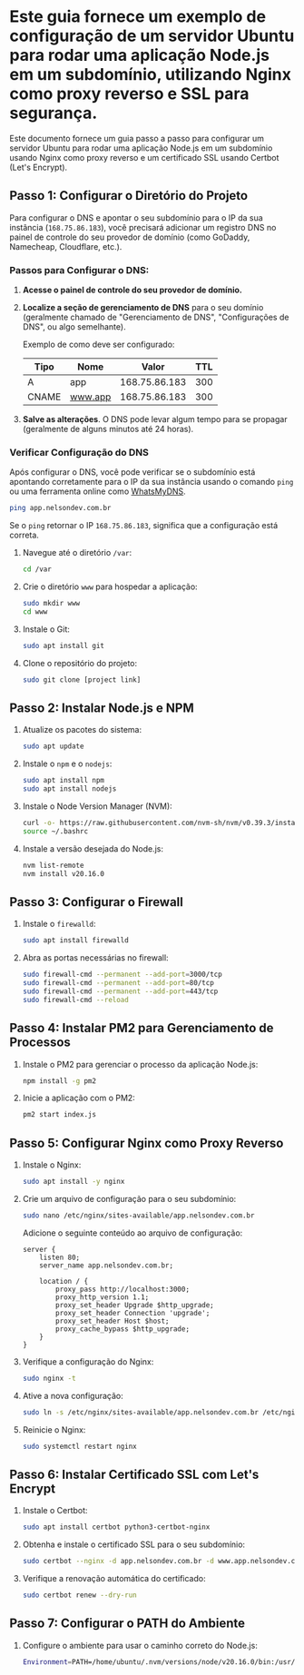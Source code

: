 # Este guia fornece um exemplo de configuração de um servidor Ubuntu para rodar uma aplicação Node.js em um subdomínio, utilizando Nginx como proxy reverso e SSL para segurança.

Este documento fornece um guia passo a passo para configurar um servidor Ubuntu para rodar uma aplicação Node.js em um subdomínio usando Nginx como proxy reverso e um certificado SSL usando Certbot (Let's Encrypt).

## Passo 1: Configurar o Diretório do Projeto

Para configurar o DNS e apontar o seu subdomínio para o IP da sua instância (`168.75.86.183`), você precisará adicionar um registro DNS no painel de controle do seu provedor de domínio (como GoDaddy, Namecheap, Cloudflare, etc.).

### Passos para Configurar o DNS:

1. **Acesse o painel de controle do seu provedor de domínio.**
   
2. **Localize a seção de gerenciamento de DNS** para o seu domínio (geralmente chamado de "Gerenciamento de DNS", "Configurações de DNS", ou algo semelhante).

   Exemplo de como deve ser configurado:
   
   | Tipo | Nome | Valor         | TTL  |
   |------|------|---------------|------|
   | A    | app  | 168.75.86.183 | 300  |
   | CNAME    | www.app  | 168.75.86.183 | 300  |

5. **Salve as alterações**. O DNS pode levar algum tempo para se propagar (geralmente de alguns minutos até 24 horas).

### Verificar Configuração do DNS

Após configurar o DNS, você pode verificar se o subdomínio está apontando corretamente para o IP da sua instância usando o comando `ping` ou uma ferramenta online como [WhatsMyDNS](https://www.whatsmydns.net/).

```bash
ping app.nelsondev.com.br
```

Se o `ping` retornar o IP `168.75.86.183`, significa que a configuração está correta.

1. Navegue até o diretório `/var`:
   ```bash
   cd /var
   ```

2. Crie o diretório `www` para hospedar a aplicação:
   ```bash
   sudo mkdir www
   cd www
   ```

3. Instale o Git:
   ```bash
   sudo apt install git
   ```

4. Clone o repositório do projeto:
   ```bash
   sudo git clone [project link]
   ```

## Passo 2: Instalar Node.js e NPM

1. Atualize os pacotes do sistema:
   ```bash
   sudo apt update
   ```

2. Instale o `npm` e o `nodejs`:
   ```bash
   sudo apt install npm
   sudo apt install nodejs
   ```

3. Instale o Node Version Manager (NVM):
   ```bash
   curl -o- https://raw.githubusercontent.com/nvm-sh/nvm/v0.39.3/install.sh | bash
   source ~/.bashrc
   ```

4. Instale a versão desejada do Node.js:
   ```bash
   nvm list-remote
   nvm install v20.16.0
   ```

## Passo 3: Configurar o Firewall

1. Instale o `firewalld`:
   ```bash
   sudo apt install firewalld
   ```

2. Abra as portas necessárias no firewall:
   ```bash
   sudo firewall-cmd --permanent --add-port=3000/tcp
   sudo firewall-cmd --permanent --add-port=80/tcp
   sudo firewall-cmd --permanent --add-port=443/tcp
   sudo firewall-cmd --reload
   ```

## Passo 4: Instalar PM2 para Gerenciamento de Processos

1. Instale o PM2 para gerenciar o processo da aplicação Node.js:
   ```bash
   npm install -g pm2
   ```

2. Inicie a aplicação com o PM2:
   ```bash
   pm2 start index.js
   ```

## Passo 5: Configurar Nginx como Proxy Reverso

1. Instale o Nginx:
   ```bash
   sudo apt install -y nginx
   ```

2. Crie um arquivo de configuração para o seu subdomínio:
   ```bash
   sudo nano /etc/nginx/sites-available/app.nelsondev.com.br
   ```

   Adicione o seguinte conteúdo ao arquivo de configuração:

   ```nginx
   server {
       listen 80;
       server_name app.nelsondev.com.br;

       location / {
           proxy_pass http://localhost:3000;
           proxy_http_version 1.1;
           proxy_set_header Upgrade $http_upgrade;
           proxy_set_header Connection 'upgrade';
           proxy_set_header Host $host;
           proxy_cache_bypass $http_upgrade;
       }
   }
   ```

3. Verifique a configuração do Nginx:
   ```bash
   sudo nginx -t
   ```

4. Ative a nova configuração:
   ```bash
   sudo ln -s /etc/nginx/sites-available/app.nelsondev.com.br /etc/nginx/sites-enabled/
   ```

5. Reinicie o Nginx:
   ```bash
   sudo systemctl restart nginx
   ```

## Passo 6: Instalar Certificado SSL com Let's Encrypt

1. Instale o Certbot:
   ```bash
   sudo apt install certbot python3-certbot-nginx
   ```

2. Obtenha e instale o certificado SSL para o seu subdomínio:
   ```bash
   sudo certbot --nginx -d app.nelsondev.com.br -d www.app.nelsondev.com.br
   ```

3. Verifique a renovação automática do certificado:
   ```bash
   sudo certbot renew --dry-run
   ```

## Passo 7: Configurar o PATH do Ambiente

1. Configure o ambiente para usar o caminho correto do Node.js:
   ```bash
   Environment=PATH=/home/ubuntu/.nvm/versions/node/v20.16.0/bin:/usr/local/sbin:/usr/local/bin:/usr/sbin:/usr/bin:/sbin:/bin:/usr/games:/usr/local/games:/snap/bin:/home/ubuntu/.nvm/versions/node/v20.16.0/bin:/bin:/usr/local/sbin:/usr/local/bin:/usr/sbin:/usr/bin
   ```

